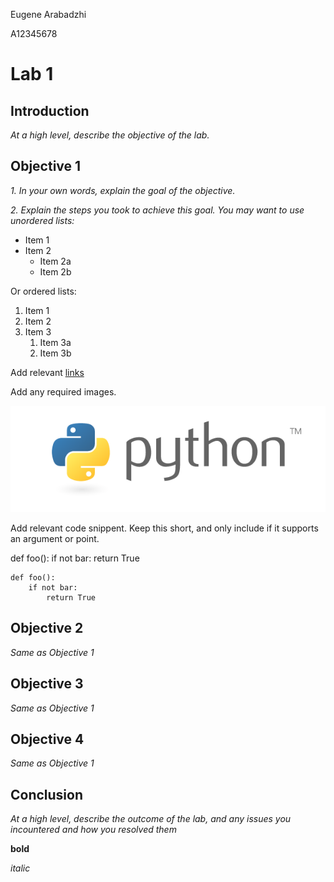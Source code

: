 Eugene Arabadzhi

A12345678

# Lab 1


## Introduction
*At a high level, describe the objective of the lab.*

## Objective 1
*1. In your own words, explain the goal of the objective.*

*2. Explain the steps you took to achieve this goal. You may want to use unordered lists:*
* Item 1
* Item 2
  * Item 2a
  * Item 2b

Or ordered lists:
1. Item 1
1. Item 2
1. Item 3
   1. Item 3a
   1. Item 3b

Add relevant [links](https://guides.github.com/features/mastering-markdown/)

Add any required images.

![GitHub Logo](/Images/python.png)

Add relevant code snippent. Keep this short, and only include if it supports an argument or point.

def foo():
    if not bar:
        return True

    def foo():
        if not bar:
            return True

## Objective 2
*Same as Objective 1*

## Objective 3
*Same as Objective 1*

## Objective 4
*Same as Objective 1*

## Conclusion
*At a high level, describe the outcome of the lab, and any issues you incountered and how you resolved them*




**bold**

*italic*



